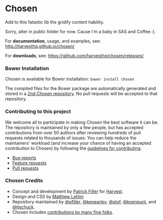 # Chosen

Add to this fatastic lib the gridify content hability.


Sorry, alter in public folder for now. Cause i'm a baby in SAS and Coffee :).

For **documentation**, usage, and examples, see:
http://harvesthq.github.io/chosen/

For **downloads**, see:
https://github.com/harvesthq/chosen/releases/

### Bower Installation

Chosen is available for Bower installation:
`bower install chosen`

The compiled files for the Bower package are automatically generated and stored in a [2nd Chosen repository](https://github.com/harvesthq/bower-chosen). No pull requests will be accepted to that repository.

### Contributing to this project

We welcome all to participate in making Chosen the best software it can be. The repository is maintained by only a few people, but has accepted contributions from over 50 authors after reviewing hundreds of pull requests related to thousands of issues. You can help reduce the maintainers' workload (and increase your chance of having an accepted contribution to Chosen) by following the
[guidelines for contributing](contributing.md).

* [Bug reports](contributing.md#bugs)
* [Feature requests](contributing.md#features)
* [Pull requests](contributing.md#pull-requests)

### Chosen Credits

- Concept and development by [Patrick Filler](http://patrickfiller.com) for [Harvest](http://getharvest.com/).
- Design and CSS by [Matthew Lettini](http://matthewlettini.com/)
- Repository maintained by [@pfiller](http://github.com/pfiller), [@kenearley](http://github.com/kenearley), [@stof](http://github.com/stof), [@koenpunt](http://github.com/koenpunt), and [@tjschuck](http://github.com/tjschuck).
- Chosen includes [contributions by many fine folks](https://github.com/harvesthq/chosen/contributors).
